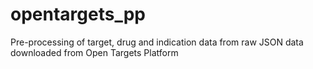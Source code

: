 # opentargets_pp
Pre-processing of target, drug and indication data from raw JSON data downloaded from Open Targets Platform

